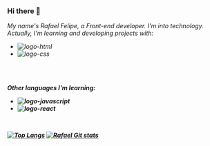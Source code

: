 ### Hi there 👋

<i>My name's Rafael Felipe, a Front-end developer. I'm into technology. Actually, I'm learning and developing projects with:<i/>
<br>
  - <img src="https://img.shields.io/badge/HTML5-E34F26?style=for-the-badge&logo=html5&logoColor=white" alt="logo-html"/>
  - <img src="https://img.shields.io/badge/CSS3-1572B6?style=for-the-badge&logo=css3&logoColor=white" alt="logo-css"/>
<br>
<br>

<b>Other languages I'm learning:<b/>

  - <img src="https://img.shields.io/badge/JavaScript-F7DF1E?style=for-the-badge&logo=javascript&logoColor=black" alt="logo-javascript"/>
  - <img src="https://img.shields.io/badge/React-20232A?style=for-the-badge&logo=react&logoColor=61DAFB" alt="logo-react"/>
 <br>



[![Top Langs](https://github-readme-stats.vercel.app/api/top-langs/?username=RafaelCampos23)](https://github.com/anuraghazra/github-readme-stats)
[![Rafael Git stats](https://github-readme-stats.vercel.app/api?username=RafaelCampos23)](https://github.com/anuraghazra/github-readme-stats)

